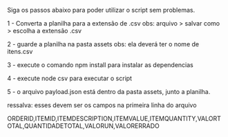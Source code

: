 Siga os passos abaixo para poder utilizar o script sem problemas.

1 - Converta a planilha para a extensão de .csv
    obs: arquivo > salvar como > escolha a extensão .csv

2 - guarde a planilha na pasta assets
    obs: ela deverá ter o nome de itens.csv

3 - execute o comando npm install para instalar as dependencias

4 - execute node csv para executar o script

5 - o arquivo payload.json está dentro da pasta assets, junto a planilha.


ressalva: esses devem ser os campos na primeira linha do arquivo

ORDERID,ITEMID,ITEMDESCRIPTION,ITEMVALUE,ITEMQUANTITY,VALORTOTAL,QUANTIDADETOTAL,VALORUN,VALORERRADO
